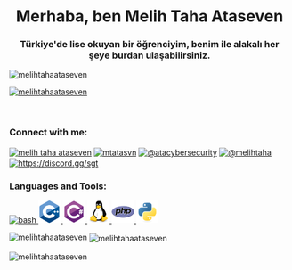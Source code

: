<h1 align="center">Merhaba, ben Melih Taha Ataseven</h1>
<h3 align="center">Türkiye'de lise okuyan bir öğrenciyim, benim ile alakalı her şeye burdan ulaşabilirsiniz.</h3>

<p align="left"> <img src="https://komarev.com/ghpvc/?username=melihtahaataseven&label=Profile%20views&color=0e75b6&style=flat" alt="melihtahaataseven" /> </p>

<p align="left"> <a href="https://github.com/ryo-ma/github-profile-trophy"><img src="https://github-profile-trophy.vercel.app/?username=melihtahaataseven" alt="melihtahaataseven" /></a> </p>

<p align="left"> <a href="https://twitter.com/" target="blank"><img src="https://img.shields.io/twitter/follow/?logo=twitter&style=for-the-badge" alt="" /></a> </p>

<h3 align="left">Connect with me:</h3>
<p align="left">
<a href="https://linkedin.com/in/melih taha ataseven" target="blank"><img align="center" src="https://raw.githubusercontent.com/rahuldkjain/github-profile-readme-generator/master/src/images/icons/Social/linked-in-alt.svg" alt="melih taha ataseven" height="30" width="40" /></a>
<a href="https://instagram.com/mtatasvn" target="blank"><img align="center" src="https://raw.githubusercontent.com/rahuldkjain/github-profile-readme-generator/master/src/images/icons/Social/instagram.svg" alt="mtatasvn" height="30" width="40" /></a>
<a href="https://www.youtube.com/c/@atacybersecurity" target="blank"><img align="center" src="https://raw.githubusercontent.com/rahuldkjain/github-profile-readme-generator/master/src/images/icons/Social/youtube.svg" alt="@atacybersecurity" height="30" width="40" /></a>
<a href="https://www.hackerrank.com/@melihtaha" target="blank"><img align="center" src="https://raw.githubusercontent.com/rahuldkjain/github-profile-readme-generator/master/src/images/icons/Social/hackerrank.svg" alt="@melihtaha" height="30" width="40" /></a>
<a href="https://discord.gg/https://discord.gg/sgt" target="blank"><img align="center" src="https://raw.githubusercontent.com/rahuldkjain/github-profile-readme-generator/master/src/images/icons/Social/discord.svg" alt="https://discord.gg/sgt" height="30" width="40" /></a>
</p>

<h3 align="left">Languages and Tools:</h3>
<p align="left"> <a href="https://www.gnu.org/software/bash/" target="_blank" rel="noreferrer"> <img src="https://www.vectorlogo.zone/logos/gnu_bash/gnu_bash-icon.svg" alt="bash" width="40" height="40"/> </a> <a href="https://www.w3schools.com/cpp/" target="_blank" rel="noreferrer"> <img src="https://raw.githubusercontent.com/devicons/devicon/master/icons/cplusplus/cplusplus-original.svg" alt="cplusplus" width="40" height="40"/> </a> <a href="https://www.w3schools.com/cs/" target="_blank" rel="noreferrer"> <img src="https://raw.githubusercontent.com/devicons/devicon/master/icons/csharp/csharp-original.svg" alt="csharp" width="40" height="40"/> </a> <a href="https://www.linux.org/" target="_blank" rel="noreferrer"> <img src="https://raw.githubusercontent.com/devicons/devicon/master/icons/linux/linux-original.svg" alt="linux" width="40" height="40"/> </a> <a href="https://www.php.net" target="_blank" rel="noreferrer"> <img src="https://raw.githubusercontent.com/devicons/devicon/master/icons/php/php-original.svg" alt="php" width="40" height="40"/> </a> <a href="https://www.python.org" target="_blank" rel="noreferrer"> <img src="https://raw.githubusercontent.com/devicons/devicon/master/icons/python/python-original.svg" alt="python" width="40" height="40"/> </a> </p>

<p><img align="left" src="https://github-readme-stats.vercel.app/api/top-langs?username=melihtahaataseven&show_icons=true&locale=en&layout=compact" alt="melihtahaataseven" /></p>

<p>&nbsp;<img align="center" src="https://github-readme-stats.vercel.app/api?username=melihtahaataseven&show_icons=true&locale=en" alt="melihtahaataseven" /></p>

<p><img align="center" src="https://github-readme-streak-stats.herokuapp.com/?user=melihtahaataseven&" alt="melihtahaataseven" /></p>
